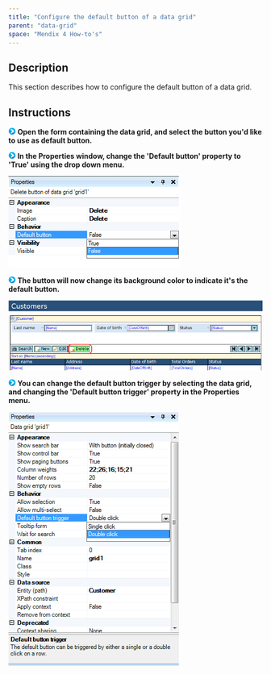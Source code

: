 ```yaml
---
title: "Configure the default button of a data grid"
parent: "data-grid"
space: "Mendix 4 How-to's"
---
```

## Description

This section describes how to configure the default button of a data grid.

## Instructions

![](attachments/819203/917932.png) **Open the form containing the data grid, and select the button you'd like to use as default button.**

![](attachments/819203/917932.png) **In the Properties window, change the 'Default button' property to 'True' using the drop down menu.**

![](attachments/2621443/2752629.png)

![](attachments/819203/917932.png) **The button will now change its background color to indicate it's the default button.**

![](attachments/2621443/2752628.png)

![](attachments/819203/917932.png) **You can change the default button trigger by selecting the data grid, and changing the 'Default button trigger' property in the Properties menu.**

![](attachments/2621443/2752631.png)
